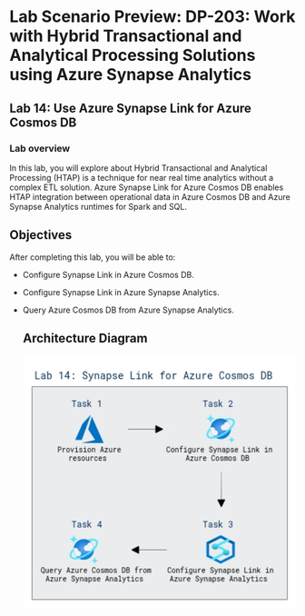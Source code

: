 # Lab Scenario Preview: DP-203: Work with Hybrid Transactional and Analytical Processing Solutions using Azure Synapse Analytics


## Lab 14: Use Azure Synapse Link for Azure Cosmos DB

### Lab overview

In this lab, you will explore about Hybrid Transactional and Analytical Processing (HTAP) is a technique for near real time analytics without a complex ETL solution. Azure Synapse Link for Azure Cosmos DB enables HTAP integration between operational data in Azure Cosmos DB and Azure Synapse Analytics runtimes for Spark and SQL.


## Objectives
  
After completing this lab, you will be able to:

- Configure Synapse Link in Azure Cosmos DB.
- Configure Synapse Link in Azure Synapse Analytics.
- Query Azure Cosmos DB from Azure Synapse Analytics.

  ## Architecture Diagram


   ![Azure portal with a cloud shell pane](./media/lab14.1.png)

